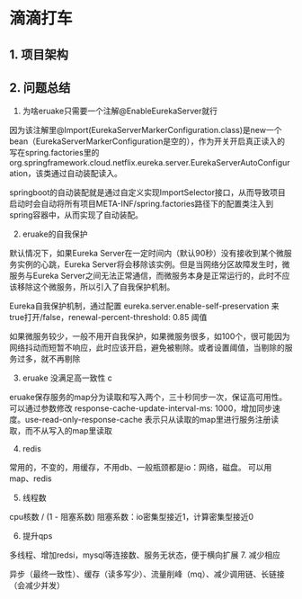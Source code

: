 # 滴滴打车

## 1. 项目架构

## 2. 问题总结

1. 为啥eruake只需要一个注解@EnableEurekaServer就行

因为该注解里@Import(EurekaServerMarkerConfiguration.class)是new一个bean（EurekaServerMarkerConfiguration是空的），作为开关开启真正读入的写在spring.factories里的org.springframework.cloud.netflix.eureka.server.EurekaServerAutoConfiguration，该类通过自动装配读入。

springboot的自动装配就是通过自定义实现ImportSelector接口，从而导致项目启动时会自动将所有项目META-INF/spring.factories路径下的配置类注入到spring容器中，从而实现了自动装配。

2. eruake的自我保护

默认情况下，如果Eureka Server在一定时间内（默认90秒）没有接收到某个微服务实例的心跳，Eureka Server将会移除该实例。但是当网络分区故障发生时，微服务与Eureka Server之间无法正常通信，而微服务本身是正常运行的，此时不应该移除这个微服务，所以引入了自我保护机制。

Eureka自我保护机制，通过配置 eureka.server.enable-self-preservation 来true打开/false，renewal-percent-threshold: 0.85 阈值

如果微服务较少，一般不用开自我保护，如果微服务很多，如100个，很可能因为网络抖动而短暂不响应，此时应该开启，避免被剔除。或者设置阈值，当剔除的服务过多，就不再剔除

3. eruake 没满足高一致性 c 

eruake保存服务的map分为读取和写入两个，三十秒同步一次，保证高可用性。可以通过参数修改 response-cache-update-interval-ms: 1000，增加同步速度。use-read-only-response-cache 表示只从读取的map里进行服务注册读取，而不从写入的map里读取

4. redis

常用的，不变的，用缓存，不用db、一般瓶颈都是io：网络，磁盘。 可以用map、redis

5. 线程数

cpu核数 / (1 - 阻塞系数)  阻塞系数：io密集型接近1，计算密集型接近0

6. 提升qps

多线程、增加redsi，mysql等连接数、服务无状态，便于横向扩展
7. 减少相应

异步（最终一致性）、缓存（读多写少）、流量削峰（mq）、减少调用链、长链接（会减少并发）